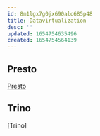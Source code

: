 ```yaml
---
id: 8m1lgx7g0jx690alo685p48
title: Datavirtualization
desc: ''
updated: 1654754635496
created: 1654754564139
---
```


## Presto

[Presto](https://prestodb.io/)

## Trino

[Trino]
